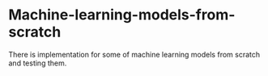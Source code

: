 # Machine-learning-models-from-scratch
There is implementation for some of machine learning models from scratch and testing them.
